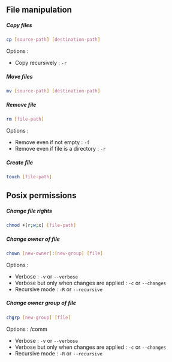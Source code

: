 ## File manipulation

##### Copy files

```bash
cp [source-path] [destination-path]
```

Options : 
- Copy recursively : ``-r``

##### Move files

```bash
mv [source-path] [destination-path]
```


##### Remove file

```bash
rm [file-path]
```

Options : 
- Remove even if not empty : ``-f``
- Remove even if file is a directory : ``-r``

##### Create file

```bash
touch [file-path]
```

## Posix permissions

##### Change file rights

```bash
chmod +[r;w;x] [file-path]
```

##### Change owner of file

```bash
chown [new-owner]:[new-group] [file]
```

Options : 
- Verbose : ``-v`` or ``--verbose``
- Verbose but only when changes are applied : ``-c`` or ``--changes``
- Recursive mode : ``-R`` or ``--recursive``

##### Change owner group of file

```bash
chgrp [new-group] [file]
```

Options : /comm
- Verbose : ``-v`` or ``--verbose``
- Verbose but only when changes are applied : ``-c`` or ``--changes``
- Recursive mode : ``-R`` or ``--recursive``